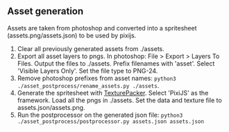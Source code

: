 ## Asset generation

Assets are taken from photoshop and converted into a spritesheet (assets.png/assets.json) to be used by pixijs.

1. Clear all previously generated assets from ./assets.
2. Export all asset layers to pngs. In photoshop: File > Export > Layers To Files. Output the files to ./assets. Prefix filenames with 'asset'. Select 'Visible Layers Only'. Set the file type to PNG-24. 
3. Remove photoshop prefixes from asset names: `python3 ./asset_postprocess/rename_assets.py ./assets`.
4. Generate the spritesheet with [TexturePacker](https://www.codeandweb.com/texturepacker). Select 'PixiJS' as the framework. Load all the pngs in ./assets. Set the data and texture file to assets.json/assets.png. 
5. Run the postprocessor on the generated json file: `python3 ./asset_postprocess/postprocessor.py assets.json assets.json`
